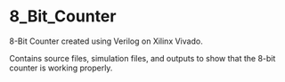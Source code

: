 # 8_Bit_Counter
8-Bit Counter created using Verilog on Xilinx Vivado.

Contains source files, simulation files, and outputs to show that the 8-bit counter is working properly.
